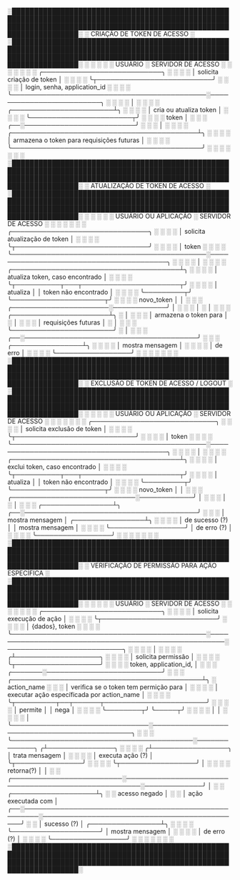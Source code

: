 ░█████████████████████████████████████████████████████████████████████████████████████████████████████████████████████████████████████████████████████████████████████░
░ CRIAÇÃO DE TOKEN DE ACESSO                                                                                                                                          ░
░█████████████████████████████████████████████████████████████████████████████████████████████████████████████████████████████████████████████████████████████████████░
░                                               ░                                                     ░                                                               ░
░ USUÁRIO                                       ░ SERVIDOR DE ACESSO                                  ░                                                               ░
░                                               ░                                                     ░                                                               ░
░ ╭───────────────────────────╮                 ░                                                     ░                                                               ░
░ │ solicita criação de token │                 ░                                                     ░                                                               ░
░ ╰┬──────────────────────────╯                 ░                                                     ░                                                               ░
░  │ login, senha, application_id               ░                                                     ░                                                               ░
░  ╰────────────────────────────────────────────░─────────────────────────╮                           ░                                                               ░
░                                               ░                         │                           ░                                                               ░
░                                               ░ ╭───────────────────────┴╮                          ░                                                               ░
░                                               ░ │ cria ou atualiza token │                          ░                                                               ░
░                                               ░ ╰───────────────────────┬╯                          ░                                                               ░
░                                               ░                   token │                           ░                                                               ░
░                                            ╭──░─────────────────────────╯                           ░                                                               ░
░                                            │  ░                                                     ░                                                               ░
░ ╭──────────────────────────────────────────┴╮ ░                                                     ░                                                               ░
░ │ armazena o token para requisições futuras │ ░                                                     ░                                                               ░
░ ╰───────────────────────────────────────────╯ ░                                                     ░                                                               ░
░                                               ░                                                     ░                                                               ░
░█████████████████████████████████████████████████████████████████████████████████████████████████████████████████████████████████████████████████████████████████████░
░ ATUALIZAÇÃO DE TOKEN DE ACESSO                                                                                                                                      ░
░█████████████████████████████████████████████████████████████████████████████████████████████████████████████████████████████████████████████████████████████████████░
░                                               ░                                                     ░                                                               ░
░ USUÁRIO OU APLICAÇÃO                          ░ SERVIDOR DE ACESSO                                  ░                                                               ░
░                                               ░                                                     ░                                                               ░
░ ╭───────────────────────────────╮             ░                                                     ░                                                               ░
░ │ solicita atualização de token │             ░                                                     ░                                                               ░
░ ╰┬──────────────────────────────╯             ░                                                     ░                                                               ░
░  │ token                                      ░                                                     ░                                                               ░
░  ╰────────────────────────────────────────────░────────────────────────────────────────╮            ░                                                               ░
░                                               ░                                        │            ░                                                               ░
░                                               ░ ╭──────────────────────────────────────┴╮           ░                                                               ░
░                                               ░ │ atualiza token, caso encontrado       │           ░                                                               ░
░                                               ░ ╰┬──────────┬───┬──────────────────────┬╯           ░                                                               ░
░                                               ░  │ atualiza │   │ token não encontrado │            ░                                                               ░
░                                               ░  ╰─────────┬╯   ╰─────────────────────┬╯            ░                                                               ░
░                                               ░ novo_token │                          │             ░                                                               ░
░                        ╭──────────────────────░────────────╯                          │             ░                                                               ░
░                        │                      ░                                       │             ░                                                               ░
░ ╭──────────────────────┴╮                     ░                                       │             ░                                                               ░
░ │ armazena o token para │                     ░                                       │             ░                                                               ░
░ │ requisições futuras   │                     ░                                       │             ░                                                               ░
░ ╰───────────────────────╯                     ░                                       │             ░                                                               ░
░                                            ╭──░───────────────────────────────────────╯             ░                                                               ░
░                           ╭────────────────┴╮ ░                                                     ░                                                               ░
░                           │ mostra mensagem │ ░                                                     ░                                                               ░
░                           │ de erro         │ ░                                                     ░                                                               ░
░                           ╰─────────────────╯ ░                                                     ░                                                               ░
░                                               ░                                                     ░                                                               ░
░█████████████████████████████████████████████████████████████████████████████████████████████████████████████████████████████████████████████████████████████████████░
░ EXCLUSÃO DE TOKEN DE ACESSO / LOGOUT                                                                                                                                ░
░█████████████████████████████████████████████████████████████████████████████████████████████████████████████████████████████████████████████████████████████████████░
░                                               ░                                                     ░                                                               ░
░ USUÁRIO OU APLICAÇÃO                          ░ SERVIDOR DE ACESSO                                  ░                                                               ░
░                                               ░                                                     ░                                                               ░
░ ╭────────────────────────────╮                ░                                                     ░                                                               ░
░ │ solicita exclusão de token │                ░                                                     ░                                                               ░
░ ╰┬───────────────────────────╯                ░                                                     ░                                                               ░
░  │ token                                      ░                                                     ░                                                               ░
░  ╰────────────────────────────────────────────░────────────────────────────────────────╮            ░                                                               ░
░                                               ░                                        │            ░                                                               ░
░                                               ░ ╭──────────────────────────────────────┴╮           ░                                                               ░
░                                               ░ │ exclui token, caso encontrado         │           ░                                                               ░
░                                               ░ ╰┬──────────┬───┬──────────────────────┬╯           ░                                                               ░
░                                               ░  │ atualiza │   │ token não encontrado │            ░                                                               ░
░                                               ░  ╰─────────┬╯   ╰─────────────────────┬╯            ░                                                               ░
░                                               ░ novo_token │                          │             ░                                                               ░
░                  ╭────────────────────────────░────────────╯                          │             ░                                                               ░
░                  │                            ░                                       │             ░                                                               ░
░ ╭────────────────┴╮                        ╭──░───────────────────────────────────────╯             ░                                                               ░
░ │ mostra mensagem │       ╭────────────────┴╮ ░                                                     ░                                                               ░
░ │ de sucesso (?)  │       │ mostra mensagem │ ░                                                     ░                                                               ░
░ ╰─────────────────╯       │ de erro (?)     │ ░                                                     ░                                                               ░
░                           ╰─────────────────╯ ░                                                     ░                                                               ░
░                                               ░                                                     ░                                                               ░
░█████████████████████████████████████████████████████████████████████████████████████████████████████████████████████████████████████████████████████████████████████░
░ VERIFICAÇÂO DE PERMISSÂO PARA AÇÂO ESPECÍFICA                                                                                                                       ░
░█████████████████████████████████████████████████████████████████████████████████████████████████████████████████████████████████████████████████████████████████████░
░                                               ░                                                     ░                                                               ░
░ USUÁRIO                                       ░ SERVIDOR DE ACESSO                                  ░                                                               ░
░                                               ░                                                     ░                                                               ░
░ ╭───────────────────────────╮                 ░                                                     ░                                                               ░
░ │ solicita execução de ação │                 ░                                                     ░                                                               ░
░ ╰┬──────────────────────────╯                 ░                                                     ░                                                               ░
░  │ {dados}, token                             ░                                                     ░                                                               ░
░  ╰────────────────────────────────────────────░─────────────────────────────────────────────────────░──────────────────────────╮                                    ░
░                                               ░                                                     ░                          │                                    ░
░                                               ░                                                     ░                         ╭┴───────────────────╮                ░
░                                               ░                                                     ░                         │ solicita permissão │                ░
░                                               ░                                                     ░                         ╰┬───────────────────╯                ░
░                                               ░                                                     ░   token, application_id, │                                    ░
░                                               ░                                             ╭───────░──────────────────────────╯                                    ░
░                                               ░ ╭───────────────────────────────────────────┴╮      ░   action_name                                                 ░
░                                               ░ │ verifica se o token tem permição para      │      ░                                                               ░
░                                               ░ │ executar ação específicada por action_name │      ░                                                               ░
░                                               ░ ╰┬─────────┬──┬──────┬───────────────────────╯      ░                                                               ░
░                                               ░  │ permite │  │ nega │                              ░                                                               ░
░                                               ░  ╰────────┬╯  ╰─────┬╯                              ░                                                               ░
░                                               ░           │         │                               ░                                                               ░
░                                               ░           │         ╰───────────────────────────────░─────────────────────────────────────────────╮                 ░
░                                               ░           ╰─────────────────────────────────────────░─────────────╮                              ╭┴───────────────╮ ░
░                                               ░                                                     ░            ╭┴─────────────────╮            │ trata mensagem │ ░
░                                               ░                                                     ░            │ executa ação (?) │            ╰┬───────────────╯ ░
░                                               ░                                                     ░            ╰┬─────────────────╯             │                 ░
░                                               ░                                                     ░  retorna(?) │                               │                 ░
░                     ╭─────────────────────────░─────────────────────────────────────────────────────░─────────────╯                               │                 ░
░ ╭───────────────────┴╮                        ░                                                     ░                               acesso negado │                 ░
░ │ ação executada com │                     ╭──░─────────────────────────────────────────────────────░─────────────────────────────────────────────╯                 ░
░ │ sucesso (?)        │    ╭────────────────┴╮ ░                                                     ░                                                               ░
░ ╰────────────────────╯    │ mostra mensagem │ ░                                                     ░                                                               ░
░                           │ de erro (?)     │ ░                                                     ░                                                               ░
░                           ╰─────────────────╯ ░                                                     ░                                                               ░
░                                               ░                                                     ░                                                               ░
░█████████████████████████████████████████████████████████████████████████████████████████████████████████████████████████████████████████████████████████████████████░
